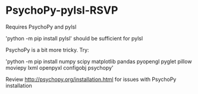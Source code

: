 # PsychoPy-pylsl-RSVP

Requires PsychoPy and pylsl

'python -m pip install pylsl' should be sufficient for pylsl

PsychoPy is a bit more tricky. Try:

'python -m pip install numpy scipy matplotlib pandas pyopengl pyglet pillow moviepy lxml openpyxl configobj psychopy'

Review http://psychopy.org/installation.html for issues with PsychoPy installation
 